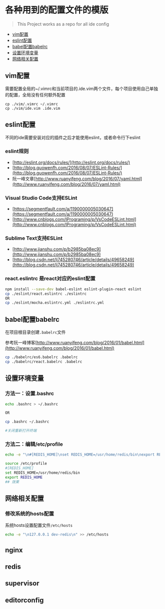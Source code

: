 # 各种用到的配置文件的模版

> This Project works as a repo for all ide config

* [vim配置](#vim)
* [eslint配置](#eslint)
* [babel配置babelrc](#babel)
* [设置环境变量](#env)
* [网络相关配置](#network)

## <h2 id="vim">vim配置</h2>

需要配置全局的~/.vimrc和当前项目的.ide.vim两个文件，每个项目使用自己单独的配置，全局没有任何额外配置

```shell
cp ./vim/.vimrc ~/.vimrc
cp ./vim/ide.vim .ide.vim
```

## <h2 id="eslint">eslint配置</h2>

不同的ide需要安装对应的插件之后才能使用eslint，或者命令行下eslint

### eslint规则

* [http://eslint.org/docs/rules/](http://eslint.org/docs/rules/)
* [http://blog.guowenfh.com/2016/08/07/ESLint-Rules/](http://blog.guowenfh.com/2016/08/07/ESLint-Rules/)
* 阮一峰文章[http://www.ruanyifeng.com/blog/2016/07/yaml.html](http://www.ruanyifeng.com/blog/2016/07/yaml.html)


### Visual Studio Code支持ESLint

* [https://segmentfault.com/a/1190000005030647](https://segmentfault.com/a/1190000005030647)
* [http://www.cnblogs.com/IPrograming/p/VsCodeESLint.html](http://www.cnblogs.com/IPrograming/p/VsCodeESLint.html)

### Sublime Text支持ESLint

* [http://www.jianshu.com/p/b2985ba08ec9](http://www.jianshu.com/p/b2985ba08ec9)
* [http://blog.csdn.net/lj745280746/article/details/49658249](http://blog.csdn.net/lj745280746/article/details/49658249)

### react.eslintrc 是react对应的eslint配置

```bash
npm install --save-dev babel-eslint eslint-plugin-react eslint
cp ./eslint/react.eslintrc ./eslintrc
OR
cp ./eslint/mocha.eslintrc.yml ./eslintrc.yml
```

## <h2 id="babel">babel配置babelrc</h2>

在项目根目录创建`.babelrc`文件

参考阮一峰博客[http://www.ruanyifeng.com/blog/2016/01/babel.html](http://www.ruanyifeng.com/blog/2016/01/babel.html)

```bash
cp ./babelrc/es6.babelrc .babelrc
cp ./babelrc/react.babelrc .babelrc
```

## <h2 id="env">设置环境变量</h2>

### 方法一：设置.bashrc

```bash
echo .bashrc > ~/.bashrc

OR

cp .bashrc ~/.bashrc

#关闭重新打开终端
```

### 方法二：编辑/etc/profile

```bash
echo -e "\n#[REDIS_HOME]\nset REDIS_HOME=/usr/home/redis/bin\nexport REDIS_HOME\n" >> /etc/profile

source /etc/profile
#[REDIS_HOME]
set REDIS_HOME=/usr/home/redis/bin
export REDIS_HOME
## 效果

```

## <h2 id="network">网络相关配置</h2>

### 修改系统的hosts配置

系统hosts设置配置文件`/etc/hosts`

```bash
echo -e "\n127.0.0.1 dev-redis\n" >> /etc/hosts
```

## nginx

## redis

## supervisor

## editorconfig
